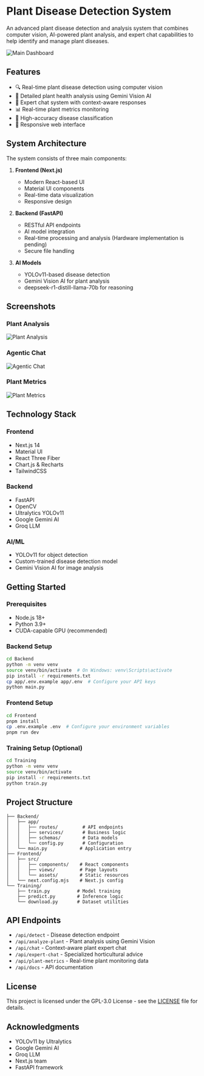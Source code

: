 # Plant Disease Detection System

An advanced plant disease detection and analysis system that combines computer vision, AI-powered plant analysis, and expert chat capabilities to help identify and manage plant diseases.

![Main Dashboard](https://i.ibb.co.com/Lz74XD13/image.png)

## Features

- 🔍 Real-time plant disease detection using computer vision
- 🌱 Detailed plant health analysis using Gemini Vision AI
- 💬 Expert chat system with context-aware responses
- 📊 Real-time plant metrics monitoring
- 🎯 High-accuracy disease classification
- 📱 Responsive web interface

## System Architecture

The system consists of three main components:

1. **Frontend (Next.js)**
   - Modern React-based UI
   - Material UI components
   - Real-time data visualization
   - Responsive design

2. **Backend (FastAPI)**
   - RESTful API endpoints
   - AI model integration
   - Real-time processing and analysis (Hardware implementation is pending)
   - Secure file handling

3. **AI Models**
   - YOLOv11-based disease detection
   - Gemini Vision AI for plant analysis
   - deepseek-r1-distill-llama-70b for reasoning

## Screenshots

### Plant Analysis
![Plant Analysis](https://i.ibb.co.com/W4pskzs9/image.png)

### Agentic Chat
![Agentic Chat](https://i.ibb.co.com/Y4K90zd7/image.png)

### Plant Metrics
![Plant Metrics](https://i.ibb.co.com/QFGVwc6m/image.png)


## Technology Stack

### Frontend
- Next.js 14
- Material UI
- React Three Fiber
- Chart.js & Recharts
- TailwindCSS

### Backend
- FastAPI
- OpenCV
- Ultralytics YOLOv11
- Google Gemini AI
- Groq LLM

### AI/ML
- YOLOv11 for object detection
- Custom-trained disease detection model
- Gemini Vision AI for image analysis

## Getting Started

### Prerequisites
- Node.js 18+
- Python 3.9+
- CUDA-capable GPU (recommended)

### Backend Setup
```bash
cd Backend
python -m venv venv
source venv/bin/activate  # On Windows: venv\Scripts\activate
pip install -r requirements.txt
cp app/.env.example app/.env  # Configure your API keys
python main.py
```

### Frontend Setup
```bash
cd Frontend
pnpm install
cp .env.example .env  # Configure your environment variables
pnpm run dev
```

### Training Setup (Optional)
```bash
cd Training
python -m venv venv
source venv/bin/activate
pip install -r requirements.txt
python train.py
```

## Project Structure
```
├── Backend/
│   ├── app/
│   │   ├── routes/         # API endpoints
│   │   ├── services/       # Business logic
│   │   ├── schemas/        # Data models
│   │   └── config.py       # Configuration
│   └── main.py            # Application entry
├── Frontend/
│   ├── src/
│   │   ├── components/    # React components
│   │   ├── views/         # Page layouts
│   │   └── assets/        # Static resources
│   └── next.config.mjs    # Next.js config
└── Training/
    ├── train.py          # Model training
    ├── predict.py        # Inference logic
    └── download.py       # Dataset utilities
```

## API Endpoints

- `/api/detect` - Disease detection endpoint
- `/api/analyze-plant` - Plant analysis using Gemini Vision
- `/api/chat` - Context-aware plant expert chat
- `/api/expert-chat` - Specialized horticultural advice
- `/api/plant-metrics` - Real-time plant monitoring data
- `/api/docs` - API documentation

## License

This project is licensed under the GPL-3.0 License - see the [LICENSE](LICENSE) file for details.

## Acknowledgments

- YOLOv11 by Ultralytics
- Google Gemini AI
- Groq LLM
- Next.js team
- FastAPI framework
